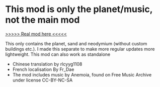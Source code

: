 # This mod is only the planet/music, not the main mod

[>>>>> Real mod here <<<<<](https://mods.factorio.com/mod/Moshine)

This only contains the planet, sand and neodymium (without custom buildings etc.). I made this separate to make more regular updates more lightweight.
This mod can also work as standalone

- Chinese translation by rlcyyg1108
- French localisation By Fr_Dae
- The mod includes music by Anemoia, found on Free Music Archive under license CC-BY-NC-SA
